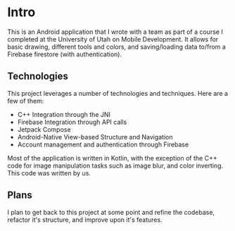 # Intro

This is an Android application that I wrote with a team as part of a course I completed at the University of Utah on Mobile Development.
It allows for basic drawing, different tools and colors, and saving/loading data to/from a Firebase firestore (with authentication).

## Technologies

This project leverages a number of technologies and techniques.  Here are a few of them:
- C++ Integration through the JNI
- Firebase Integration through API calls
- Jetpack Compose
- Android-Native View-based Structure and Navigation
- Account management and authentication through Firebase

Most of the application is written in Kotlin, with the exception of the C++ code for image manipulation tasks such as
image blur, and color inverting.  This code was written by us.

## Plans

I plan to get back to this project at some point and refine the codebase, refactor it's structure, and improve upon it's features.

